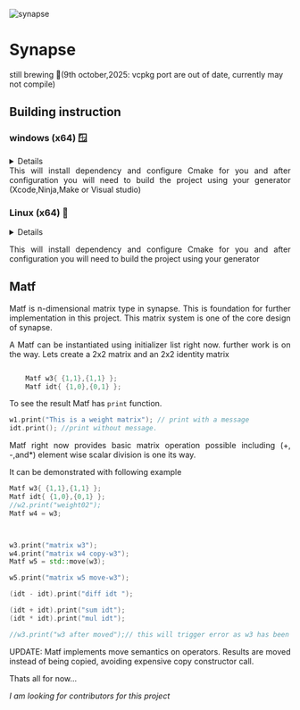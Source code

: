 
![synapse](https://github.com/coderboyisongithub/Synapse/assets/24197201/3868a6d0-b049-4ea1-bfd1-96559cb8c9f0)
# Synapse
still brewing 🍵(9th october,2025: vcpkg port are out of date, currently may not compile)

<div align="justify">

## Building instruction


### windows (x64) 🪟
<details>

- ``git clone --recursive https://github.com/coderboyisongithub/Synapse.git``
- Open powershell in same cloned directory as working directory. `powershell` or `pwsh` for powershell 7+
- In powershell run `.\bootstrap.ps1`
- Wait for terminal to ask for target generators.


<i>Total build will take time(about three spotify music)</i>

</details>
This will install dependency and configure Cmake for you and after configuration you will need to build the project using your generator (Xcode,Ninja,Make or Visual studio)




### Linux (x64) 💽
<details>

Getting your system ready first.
```bash
sudo apt install cmake zip wget curl ninja-build build-essential pkg-config autoconf
```
```bash
sudo apt install clang libc++-dev libc++abi-dev
```

- ``git clone --recursive https://github.com/coderboyisongithub/Synapse.git``
- Open terminal in same cloned directory as working directory.
- It has bootstrap script for to ensure one click build. 
- First change permission of bootstrap `chmod +x bootstrap-linux.sh`
- `./bootstrap-linux.sh`
- Wait for terminal to ask for target generators.

<i>Total build will take time(about three spotify music)</i>

</details>

This will install dependency and configure Cmake for you and after configuration you will need to build the project using your generator


## Matf

Matf is n-dimensional matrix type in synapse. This is foundation for further implementation in this project. This matrix system is one of the core design of synapse. 

A Matf can be instantiated using initializer list right now. further work is on the way.
Lets create a 2x2 matrix and an 2x2 identity matrix
```C++

	Matf w3{ {1,1},{1,1} };
	Matf idt{ {1,0},{0,1} };

```
To see the result Matf has `print` function.
```C++
w1.print("This is a weight matrix"); // print with a message
idt.print(); //print without message.
```
Matf right now provides basic matrix operation possible including (+, -,and\*) element wise scalar division is one its way.

It can be demonstrated with following example
```C++
Matf w3{ {1,1},{1,1} };
Matf idt{ {1,0},{0,1} };
//w2.print("weight02");
Matf w4 = w3;



w3.print("matrix w3");
w4.print("matrix w4 copy-w3");
Matf w5 = std::move(w3);

w5.print("matrix w5 move-w3");

(idt - idt).print("diff idt ");

(idt + idt).print("sum idt");
(idt * idt).print("mul idt");

//w3.print("w3 after moved");// this will trigger error as w3 has been moved to w5;

```
UPDATE: Matf implements move semantics on operators. Results are moved instead of being copied, avoiding expensive copy constructor call.

Thats all for now...

<i>I am looking for contributors for this project</i>

</div>
